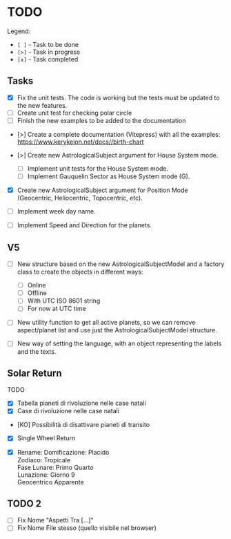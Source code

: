 # TODO

Legend:

- `[ ]` - Task to be done
- `[>]` - Task in progress
- `[x]` - Task completed

## Tasks

- [x] Fix the unit tests. The code is working but the tests must be updated to the new features.
- [ ] Create unit test for checking polar circle
- [ ] Finish the new examples to be added to the documentation
- [>] Create a complete documentation (Vitepress) with all the examples: https://www.kerykeion.net/docs//birth-chart

- [>] Create new AstrologicalSubject argument for House System mode.
  - [ ] Implement unit tests for the House System mode.
  - [ ] Implement Gauquelin Sector as House System mode (G).
- [x] Create new AstrologicalSubject argument for Position Mode (Geocentric, Heliocentric, Topocentric, etc).
- [ ] Implement week day name.
- [ ] Implement Speed and Direction for the planets.


## V5

- [ ] New structure based on the new AstrologicalSubjectModel and a factory class to create the objects in different ways:

  - [ ] Online
  - [ ] Offline
  - [ ] With UTC ISO 8601 string
  - [ ] For now at UTC time

- [ ] New utility function to get all active planets, so we can remove aspect/planet list and use just the AstrologicalSubjectModel structure.

- [ ] New way of setting the language, with an object representing the labels and the texts.


## Solar Return

TODO
- [x] Tabella pianeti di rivoluzione nelle case natali
- [x] Case di rivoluzione nelle case natali
- [KO] Possibilità di disattivare pianeti di transito
- [x] Single Wheel Return 
- [x] Rename:
      Domificazione: Placido  
      Zodiaco: Tropicale  
      Fase Lunare: Primo Quarto  
      Lunazione: Giorno 9  
      Geocentrico Apparente


## TODO 2
- [ ] Fix Nome "Aspetti Tra [...]"
- [ ] Fix Nome File stesso (quello visibile nel browser)
